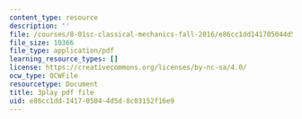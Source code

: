 ```yaml
---
content_type: resource
description: ''
file: /courses/8-01sc-classical-mechanics-fall-2016/e86cc1dd141705044d5d8c03152f16e9_bX4liSWB4Gk.pdf
file_size: 10366
file_type: application/pdf
learning_resource_types: []
license: https://creativecommons.org/licenses/by-nc-sa/4.0/
ocw_type: OCWFile
resourcetype: Document
title: 3play pdf file
uid: e86cc1dd-1417-0504-4d5d-8c03152f16e9
---
```

